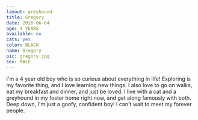 ```yaml
---
layout: greyhound
title: Gregory
date: 2016-06-04
age: 4 YEARS
available: no
cats: yes
color: BLACK
name: Gregory
pic: gregory.jpg
sex: MALE
---
```


I'm a 4 year old boy who is so curious about everything in life! Exploring is my favorite thing, and I love learning new things. I also love to go on walks, eat my breakfast and dinner, and just be loved. I live with a cat and a greyhound in my foster home right now, and get along famously with both. Deep down, I'm just a goofy, confident boy! I can't wait to meet my forever people. 
